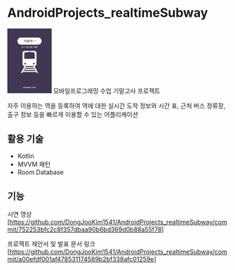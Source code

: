 # AndroidProjects_realtimeSubway

<img src = "./ScreenShots/icon.jpg" width="20%">  
모바일프로그래밍 수업 기말고사 프로젝트<br/>

자주 이용하는 역을 등록하여 역에 대한 실시간 도착 정보와 시간	표, 근처 버스 정류장, 출구 정보 등을 빠르게 이용할 수 있는 어플리케이션

## 활용 기술
- Kotlin
- MVVM 패턴
- Room Database


## 기능
시연 영상<br/>
[https://github.com/DongJooKim1541/AndroidProjects_realtimeSubway/commit/752253bfc2c8f357dbaa90b6bd369d0b88a55f78]

프로젝트 제안서 및 발표 문서 링크<br/>
[https://github.com/DongJooKim1541/AndroidProjects_realtimeSubway/commit/a00efdf001af478531174589b2bf338afc01259e]
